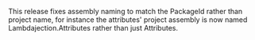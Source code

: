 This release fixes assembly naming to match the PackageId rather than project name, for instance the attributes' project assembly is now named Lambdajection.Attributes rather than just Attributes.
